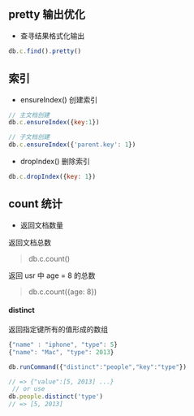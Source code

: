 ## pretty 输出优化

- 查寻结果格式化输出

```javascript
db.c.find().pretty()
```



## 索引

- ensureIndex() 创建索引

```javascript
// 主文档创建
db.c.ensureIndex({key:1})

// 子文档创建
db.c.ensureIndex({'parent.key': 1})
```

- dropIndex() 删除索引

```javascript
db.c.dropIndex({key: 1})
```





## count 统计

- 返回文档数量  

返回文档总数  
> db.c.count()

返回 usr 中 age = 8 的总数
>db.c.count({age: 8}) 


#### distinct
返回指定键所有的值形成的数组

```javascript
{"name" : "iphone", "type": 5}
{"name": "Mac", "type": 2013}

db.runCommand({"distinct":"people","key":"type"})

// => {"value":[5, 2013] ...}
 // or use
db.people.distinct('type')
// => [5, 2013]
```